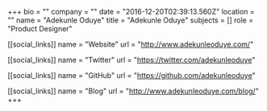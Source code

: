 +++
bio = ""
company = ""
date = "2016-12-20T02:39:13.560Z"
location = ""
name = "Adekunle Oduye"
title = "Adekunle Oduye"
subjects = []
role = "Product Designer"

[[social_links]]
  name = "Website"
  url = "http://www.adekunleoduye.com/"

[[social_links]]
  name = "Twitter"
  url = "https://twitter.com/adekunleoduye"

[[social_links]]
  name = "GitHub"
  url = "https://github.com/adekunleoduye"

[[social_links]]
  name = "Blog"
  url = "http://www.adekunleoduye.com/blog/"
+++
